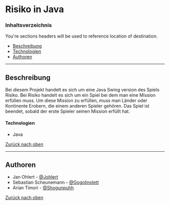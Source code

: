 # Risiko in Java

### Inhaltsverzeichnis
You're sections headers will be used to reference location of destination.

- [Beschreibung](#beschreibung)
- [Technologien](#technologien)
- [Authoren](#authoren)

---

## Beschreibung

Bei diesem Projekt handelt es sich um eine Java Swing version des Spiels Risiko. Bei Risiko handelt es sich um ein Spiel bei dem man eine Mission erfüllen muss. Um diese Mission zu erfüllen, muss man Länder oder Kontinente Erobern, die einem anderen Spieler gehören. Das Spiel ist beendet, sobald der erste Spieler seinen Mission erfüllt hat.

#### Technologien

- Java

[Zurück nach oben](#risiko-in-java)

---

## Authoren

- Jan Ohlert - [@Johlert](https://github.com/Johlert)
- Sebastian Scheunemann - [@Gogolinolett](https://github.com/Gogolinolett)
- Arian Timori - [@Shogunpuhh](https://github.com/Shogunpuhh)

[Zurück nach oben](#risiko-in-java)
